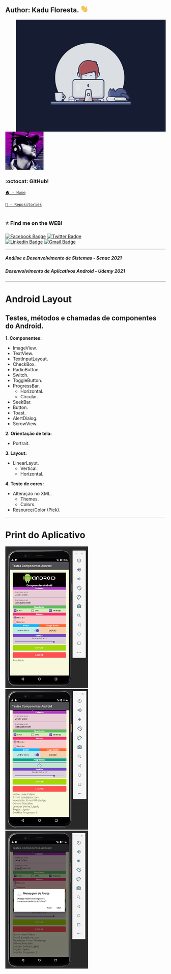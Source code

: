 <h2> Author: Kadu Floresta. <img src="https://github.com/KaduFloresta/KaduFloresta/blob/main/img/Hi.gif?raw=true" width="25"></h2>
<img align="right" alt="GIF" src="https://github.com/KaduFloresta/KaduFloresta/blob/main/img/gif2.gif?raw=true" width="470";/>

<a href="https://www.linkedin.com/in/kadufloresta/">
 <img src="https://github.com/KaduFloresta/KaduFloresta/blob/main/img/profile.gif?raw=true" width="120px; alt=""/></b></a>  
 <br>
 
<h3>:octocat: GitHub!</h3>
 <code><a href="https://github.com/KaduFloresta" title="HomeGit">🏠 - Home</a><br></code><br>
 <code><a href="https://github.com/KaduFloresta?tab=repositories" title="RepoGit">📂 - Repositories</a><br></code>
 
<br>

<h3>⭐ Find me on the WEB!</h3>

[![Facebook Badge](https://img.shields.io/badge/-Kadu_Floresta-lightblue?style=flat-square&logo=Facebook&logoColor=white&link=https://www.facebook.com/kadu.floresta)](https://www.facebook.com/kadu.floresta)
[![Twitter Badge](https://img.shields.io/badge/-@kadu_kururu-1ca0f1?style=flat-square&labelColor=1ca0f1&logo=twitter&logoColor=white&link=https://twitter.com/kadu_kururu)](https://twitter.com/kadu_kururu)
<br>
[![Linkedin Badge](https://img.shields.io/badge/-Kadu_Floresta-blue?style=flat-square&logo=Linkedin&logoColor=white&link=https://www.linkedin.com/in/kadufloresta/)](https://www.linkedin.com/in/kadufloresta/)
[![Gmail Badge](https://img.shields.io/badge/-cefloresta1@gmail.com-c14438?style=flat-square&logo=Gmail&logoColor=white&link=mailto:cefloresta1@gmail.com)](mailto:cefloresta1@gmail.com)

<hr>
<h5>Análise e Desenvolvimento de Sistemas - Senac 2021</h5> 
<h5>Desenvolvimento de Aplicativos Android - Udemy 2021</h5>

---

# Android Layout
## Testes, métodos e chamadas de componentes do Android.

**1. Componentes:**
  - ImageView.
  - TextView.
  - TextInputLayout.
  - CheckBox.
  - RadioButton.
  - Switch.
  - ToggleButton.
  - ProgressBar.
    - Horizontal.
    - Circular.
  - SeekBar.
  - Button.
  - Toast.
  - AlertDialog.
  - ScrowView.
  

**2. Orientação de tela:**
  - Portrait.
 
**3. Layout:**
 - LinearLayut.
   - Vertical.
   - Horizontal.
 
**4. Teste de cores:**
 - Alteração no XML.
   - Themes.
   - Colors. 
 - Resource/Color (Pick).
 
 ---
 
 # Print do Aplicativo 
 <img src="https://github.com/KaduFloresta/Android_Teste_Componentes/blob/master/app/src/main/res/drawable/print.png" alt="drawing" width="260"/> <img src="https://github.com/KaduFloresta/Android_Teste_Componentes/blob/master/app/src/main/res/drawable/print2.png" alt="drawing" width="260"/>  <img src="https://github.com/KaduFloresta/Android_Teste_Componentes/blob/master/app/src/main/res/drawable/print3.png" alt="drawing" width="260"/>
